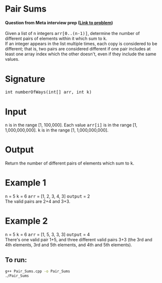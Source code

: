 
# Pair Sums
#### Question from Meta interview prep ([Link to problem](https://www.metacareers.com/profile/coding_practice_question/?problem_id=840934449713537))

<div data-contents="true"><div class="_8z_j" data-block="true" data-editor="5d67l" data-offset-key="61v8r-0-0"><div data-offset-key="61v8r-0-0" class="_1mf _1mj"><span data-offset-key="61v8r-0-0"><span data-text="true">Given a list of </span></span><span data-offset-key="61v8r-0-1" style="font-family: monospace; overflow-wrap: break-word;"><span data-text="true">n</span></span><span data-offset-key="61v8r-0-2"><span data-text="true"> integers </span></span><span data-offset-key="61v8r-0-3" style="font-family: monospace; overflow-wrap: break-word;"><span data-text="true">arr[0..(n-1)]</span></span><span data-offset-key="61v8r-0-4"><span data-text="true">, determine the number of different pairs of elements within it which sum to </span></span><span data-offset-key="61v8r-0-5" style="font-family: monospace; overflow-wrap: break-word;"><span data-text="true">k</span></span><span data-offset-key="61v8r-0-6"><span data-text="true">.</span></span></div></div><div class="_8z_j" data-block="true" data-editor="5d67l" data-offset-key="f6nul-0-0"><div data-offset-key="f6nul-0-0" class="_1mf _1mj"><span data-offset-key="f6nul-0-0"><span data-text="true">If an integer appears in the list multiple times, each copy is considered to be different; that is, two pairs are considered different if one pair includes at least one array index which the other doesn't, even if they include the same values.</span></span></div></div><h1 class="_8z_j" data-block="true" data-editor="5d67l" data-offset-key="f9vg2-0-0"><div data-offset-key="f9vg2-0-0" class="_1mf _1mj"><span data-offset-key="f9vg2-0-0"><span data-text="true">Signature</span></span></div></h1><div class="_8z_j" data-block="true" data-editor="5d67l" data-offset-key="1pics-0-0"><div data-offset-key="1pics-0-0" class="_1mf _1mj"><span data-offset-key="1pics-0-0" style="font-family: monospace; overflow-wrap: break-word;"><span data-text="true">int numberOfWays(int[] arr, int k)</span></span></div></div><h1 class="_8z_j" data-block="true" data-editor="5d67l" data-offset-key="7ao7d-0-0"><div data-offset-key="7ao7d-0-0" class="_1mf _1mj"><span data-offset-key="7ao7d-0-0"><span data-text="true">Input</span></span></div></h1><div class="_8z_j" data-block="true" data-editor="5d67l" data-offset-key="1djt6-0-0"><div data-offset-key="1djt6-0-0" class="_1mf _1mj"><span data-offset-key="1djt6-0-0" style="font-family: monospace; overflow-wrap: break-word;"><span data-text="true">n</span></span><span data-offset-key="1djt6-0-1"><span data-text="true"> is in the range [1, 100,000].
Each value </span></span><span data-offset-key="1djt6-0-2" style="font-family: monospace; overflow-wrap: break-word;"><span data-text="true">arr[i]</span></span><span data-offset-key="1djt6-0-3"><span data-text="true"> is in the range [1, 1,000,000,000].
</span></span><span data-offset-key="1djt6-0-4" style="font-family: monospace; overflow-wrap: break-word;"><span data-text="true">k</span></span><span data-offset-key="1djt6-0-5"><span data-text="true"> is in the range [1, 1,000,000,000].</span></span></div></div><h1 class="_8z_j" data-block="true" data-editor="5d67l" data-offset-key="bgt7f-0-0"><div data-offset-key="bgt7f-0-0" class="_1mf _1mj"><span data-offset-key="bgt7f-0-0"><span data-text="true">Output</span></span></div></h1><div class="_8z_j" data-block="true" data-editor="5d67l" data-offset-key="5hp5r-0-0"><div data-offset-key="5hp5r-0-0" class="_1mf _1mj"><span data-offset-key="5hp5r-0-0"><span data-text="true">Return the number of different pairs of elements which sum to </span></span><span data-offset-key="5hp5r-0-1" style="font-family: monospace; overflow-wrap: break-word;"><span data-text="true">k</span></span><span data-offset-key="5hp5r-0-2"><span data-text="true">.</span></span></div></div><h1 class="_8z_j" data-block="true" data-editor="5d67l" data-offset-key="c6p82-0-0"><div data-offset-key="c6p82-0-0" class="_1mf _1mj"><span data-offset-key="c6p82-0-0"><span data-text="true">Example 1</span></span></div></h1><div class="_8z_j" data-block="true" data-editor="5d67l" data-offset-key="3dhi1-0-0"><div data-offset-key="3dhi1-0-0" class="_1mf _1mj"><span data-offset-key="3dhi1-0-0" style="font-family: monospace; overflow-wrap: break-word;"><span data-text="true">n</span></span><span data-offset-key="3dhi1-0-1"><span data-text="true"> = 5
</span></span><span data-offset-key="3dhi1-0-2" style="font-family: monospace; overflow-wrap: break-word;"><span data-text="true">k</span></span><span data-offset-key="3dhi1-0-3"><span data-text="true"> = 6
</span></span><span data-offset-key="3dhi1-0-4" style="font-family: monospace; overflow-wrap: break-word;"><span data-text="true">arr</span></span><span data-offset-key="3dhi1-0-5"><span data-text="true"> = [1, 2, 3, 4, 3]
</span></span><span data-offset-key="3dhi1-0-6" style="font-family: monospace; overflow-wrap: break-word;"><span data-text="true">output</span></span><span data-offset-key="3dhi1-0-7"><span data-text="true"> = 2</span></span></div></div><div class="_8z_j" data-block="true" data-editor="5d67l" data-offset-key="8gf8i-0-0"><div data-offset-key="8gf8i-0-0" class="_1mf _1mj"><span data-offset-key="8gf8i-0-0"><span data-text="true">The valid pairs are 2+4 and 3+3.</span></span></div></div><h1 class="_8z_j" data-block="true" data-editor="5d67l" data-offset-key="39ksf-0-0"><div data-offset-key="39ksf-0-0" class="_1mf _1mj"><span data-offset-key="39ksf-0-0"><span data-text="true">Example 2</span></span></div></h1><div class="_8z_j" data-block="true" data-editor="5d67l" data-offset-key="4gdrv-0-0"><div data-offset-key="4gdrv-0-0" class="_1mf _1mj"><span data-offset-key="4gdrv-0-0" style="font-family: monospace; overflow-wrap: break-word;"><span data-text="true">n</span></span><span data-offset-key="4gdrv-0-1"><span data-text="true"> = 5
</span></span><span data-offset-key="4gdrv-0-2" style="font-family: monospace; overflow-wrap: break-word;"><span data-text="true">k</span></span><span data-offset-key="4gdrv-0-3"><span data-text="true"> = 6
</span></span><span data-offset-key="4gdrv-0-4" style="font-family: monospace; overflow-wrap: break-word;"><span data-text="true">arr</span></span><span data-offset-key="4gdrv-0-5"><span data-text="true"> = [1, 5, 3, 3, 3]
</span></span><span data-offset-key="4gdrv-0-6" style="font-family: monospace; overflow-wrap: break-word;"><span data-text="true">output</span></span><span data-offset-key="4gdrv-0-7"><span data-text="true"> = 4</span></span></div></div><div class="_8z_j" data-block="true" data-editor="5d67l" data-offset-key="bdljp-0-0"><div data-offset-key="bdljp-0-0" class="_1mf _1mj"><span data-offset-key="bdljp-0-0"><span data-text="true">There's one valid pair 1+5, and three different valid pairs 3+3 (the 3rd and 4th elements, 3rd and 5th elements, and 4th and 5th elements).</span></span></div></div></div>


## To run:
```bash
g++ Pair_Sums.cpp -o Pair_Sums
./Pair_Sums
```